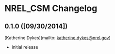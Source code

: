 # NREL_CSM Changelog

## 0.1.0 ([09/30/2014])

[Katherine Dykes](mailto: katherine.dykes@nrel.gov)

- initial release
